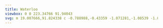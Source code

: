 ```yaml
---
title: Waterloo
viewbox: 0 0 223.34766 91.94043
svg: m 19.007666,91.824338 c -0.788988,-0.43359 -1.071281,-1.08539 -1.066531,-2.46255 0.0038,-1.0975 0.378205,-2.02814 1.170528,-2.9094 0.526033,-0.58507 0.930584,-0.77743 1.736217,-0.82555 0.738404,-0.0441 1.085945,0.0567 1.249616,0.36256 0.144333,0.26969 0.05943,0.54939 -0.29583,0.97461 -0.4227,0.50594 -0.496797,0.93133 -0.162223,0.93133 0.06826,0 0.398647,-0.13825 0.734183,-0.30722 1.875492,-0.94448 3.499782,-3.67514 4.166075,-7.00376 0.421734,-2.10686 0.505973,-4.74752 0.216558,-6.78846 -0.175917,-1.24054 -0.276232,-2.57548 -0.426095,-5.670224 -0.162114,-3.34776 -0.904441,-9.90731 -1.394107,-12.31901 -0.613883,-3.02348 -1.526892,-5.3651 -2.648546,-6.79278 -0.883855,-1.12501 -1.799284,-1.46738 -2.983293,-1.11577 -0.652187,0.19368 -0.748013,0.2051 -0.980232,0.11681 -0.332936,-0.12658 -0.414996,-0.46523 -0.245605,-1.01359 0.120919,-0.39145 0.257405,-0.5769 0.856339,-1.16356 1.295367,-1.26882 2.401697,-1.88444 3.386521,-1.88444 0.258023,0 0.390199,-0.0403 0.424375,-0.12935 0.0273,-0.0711 -0.01311,-0.61407 -0.08979,-1.2065 -0.07668,-0.59243 -0.253866,-1.9725 -0.393733,-3.06682 -0.606163,-4.74258 -0.688614,-5.3255 -0.841108,-5.94645 -0.332744,-1.35494 -1.432458,-3.05378 -2.570099,-3.97028 -0.960146,-0.77351 -1.912791,-1.11462 -3.548829,-1.27073 -3.398687,-0.32429 -7.1975966,0.81642 -8.947008,2.68654 -0.874138,0.93446 -1.463551,2.344 -1.465899,3.50559 -0.0026,1.28846 0.838577,2.12382 1.876044,1.86307 0.8264074,-0.2077 1.4478164,-0.91241 1.9237804,-2.18164 0.117651,-0.31374 0.293853,-0.65615 0.391561,-0.76093 0.427141,-0.45804 1.4409926,-0.0221 1.8319856,0.78773 0.272849,0.56513 0.334626,1.62791 0.142457,2.45077 -0.293222,1.25556 -1.2455009,2.70579 -2.3787286,3.62257 -0.642258,0.51959 -1.6686084,1.0271 -2.5379154,1.25496 -0.937457,0.24572 -2.438186,0.26645 -3.090334,0.0427 C 1.676074,41.163844 0.89678398,40.403314 0.325201,38.977304 0.02063,38.217454 0,38.109924 0,37.282194 c 0,-0.54973 0.04758,-1.03211 0.125882,-1.27616 0.06923,-0.2158 0.223034,-0.75432 0.341776,-1.1967 0.47448698,-1.76775 1.496226,-3.4038 3.172718,-5.08029 1.900104,-1.9001 3.9566714,-3.1252 6.688958,-3.9846 1.449548,-0.45594 3.658203,-0.7876 6.434667,-0.96626 2.030008,-0.13062 4.56012,-0.50888 6.265333,-0.93668 1.34672,-0.33785 2.122397,-0.59733 3.88244,-1.29873 1.385562,-0.55216 1.681984,-0.60871 1.904105,-0.36327 0.278991,0.30828 0.135491,0.82169 -0.419533,1.50101 -1.007804,1.23349 -0.909317,5.35695 0.347705,14.55782 0.114514,0.8382 0.398607,3.02895 0.631315,4.86833 0.232709,1.83939 0.579,4.54449 0.769536,6.01134 0.752105,5.79013 1.225872,9.86609 1.308877,11.26066 0.05436,0.91325 0.11099,1.45166 0.157597,1.49827 0.01456,0.0146 0.15224,-0.40232 0.305957,-0.9264 0.153718,-0.52407 0.658763,-2.21017 1.122323,-3.74687 1.931307,-6.40226 2.949565,-10.03626 4.044923,-14.43566 0.758685,-3.04719 0.769446,-3.11526 0.763834,-4.83259 -0.0059,-1.81964 0.09894,-2.5197 0.539321,-3.59988 0.816608,-2.00299 2.471483,-3.89999 4.187823,-4.80055 1.07955,-0.56643 1.8344,-0.77565 2.80578,-0.77765 0.73667,-0.002 0.85418,0.0219 1.397,0.27883 0.32596,0.15427 0.68056,0.36297 0.78799,0.46379 0.5907,0.55432 0.96579,1.78205 0.79848,2.61356 -0.29098,1.4462 -1.29478,2.96471 -2.26381,3.42459 -0.83694,0.39721 -2.00622,0.20405 -2.35673,-0.38932 -0.19172,-0.32455 -0.13203,-0.52315 0.30561,-1.01678 0.44369,-0.50046 0.61295,-0.89555 0.49476,-1.15493 -0.25338,-0.55611 -1.39613,-0.23892 -1.62373,0.4507 -0.19963,0.60489 -0.0515,2.02311 0.37414,3.58289 0.54444,1.99496 0.98791,3.41821 1.80711,5.79967 0.50503,1.46817 3.75388,10.05513 3.84016,10.14986 0.0861,0.0945 0.10338,-0.005 0.50823,-2.91086 0.74464,-5.34535 1.80913,-13.72164 1.94213,-15.28233 0.0516,-0.60537 0.12922,-1.32927 0.17251,-1.60867 0.18957,-1.22335 0.768581,-6.56932 0.967451,-8.93233 0.39846,-4.73451 0.29115,-7.09662 -0.354811,-7.8105 -0.19356,-0.21391 -0.71438,-0.18661 -1.247,0.0653 -0.42933,0.20311 -0.81085,0.56045 -1.34491,1.25967 -0.30222,0.39568 -0.58065,0.5097 -0.94836,0.38834 -0.38197,-0.12606 -0.49865,-0.44384 -0.42763,-1.1646 0.0619,-0.62864 0.29143,-1.58263 0.49753,-2.0683 0.49218,-1.1598 1.53095,-2.1119 2.85454,-2.61638 0.53017,-0.20208 2.492981,-0.75358 2.681991,-0.75358 0.0688,0 0.24101,0.11597 0.38276,0.25771 0.22581,0.22582 0.25126,0.29807 0.20557,0.5838 -0.0755,0.47198 0.14384,0.72794 0.55727,0.65038 0.67515,-0.12666 1.46023,-0.97437 1.46023,-1.57671 0,-0.23382 -0.0702,-0.39462 -0.27324,-0.62587 -0.47841,-0.54488 -0.37683,-0.8552198 0.48512,-1.4821499 0.85916,-0.6249 1.61974,-1.36737 3.30449,-3.22583 1.65462,-1.825211 3.03498,-3.207321 3.93815,-3.943131 2.41236,-1.965364 4.31905,-2.57169 5.98139,-1.902074 1.1223,0.45207401 1.50575,1.128224 1.39473,2.459414 -0.17185,2.060541 -1.57341,3.778541 -3.16527,3.879911 -0.96135,0.0612 -1.62734,-0.36425 -1.6282,-1.04014 -2.6e-4,-0.19023 0.1,-0.34385 0.42093,-0.64517 0.45291,-0.42522 0.63106,-0.762381 0.5454,-1.032251 -0.0476,-0.15009 -0.10732,-0.16413 -0.53132,-0.12501 -1.67849,0.15486 -3.30734,1.768091 -4.88596,4.839121 -0.69758,1.3570601 -1.07394,2.3241399 -1.51842,3.9016599 -0.17057,0.60537 -0.53342,1.88172 -0.80633,2.83634 -0.98046,3.4295 -1.23054,4.58479 -1.52116,7.02733 -0.097,0.81492 -0.27096,2.24367 -0.38667,3.175 -0.1157,0.93133 -0.34399,2.87443 -0.50732,4.318 -0.39936,3.5298 -1.35478,12.00517 -1.56051,13.843 -0.40055,3.5782 -0.70802,6.17369 -1.22364,10.32933 -0.84951,6.84658 -0.84296,6.77274 -0.84484,9.52501 -0.001,1.8634 0.0331,2.70171 0.1425,3.47733 0.1839,1.30364 0.48946,2.5078 0.79436,3.130504 0.46989,0.95964 1.48262,1.81395 2.1524,1.8157 0.34127,9e-4 1.42589,-0.35451 1.81924,-0.59613 0.54138,-0.33254 0.65075,-0.9936 0.20272,-1.22529 -0.28513,-0.14744 -0.45384,-0.485574 -0.38303,-0.767674 0.0634,-0.25263 0.86994,-1.0558 1.32468,-1.31916 0.852,-0.49342 1.4603,-0.51106 2.13825,-0.062 0.49043,0.32485 0.70892,0.77339 0.77955,1.60039 0.10381,1.215574 -0.31811,2.474134 -1.14697,3.421324 -0.682,0.77935 -1.33847,1.29748 -2.15851,1.70362 -1.70828,0.84606 -2.93208,0.84615 -4.74133,0 -0.74612,-0.34881 -1.42157,-0.83753 -3.259671,-2.35855 -0.86487,-0.71568 -1.40613,-1.02592 -2.3073,-1.32249 -0.81782,-0.26914 -0.85982,-0.51904 -0.22924,-1.364204 0.44397,-0.59506 0.55819,-0.97325 0.42021,-1.39134 -0.10161,-0.30787 -0.1143,-0.31572 -0.43967,-0.27208 -0.37803,0.0507 -0.92872,0.39881 -1.17251,0.74119 -0.0896,0.12582 -0.22106,0.45206 -0.29215,0.72497 -0.1871,0.718364 -0.43952,0.935754 -1.29087,1.111794 -0.593,0.12262 -0.76099,0.12735 -1.21241,0.0341 -0.89642,-0.18515 -1.41654,-0.61488 -1.69168,-1.397714 -0.25888,-0.73656 -0.29606,-1.36772 -0.12568,-2.13353 0.26539,-1.19291 0.79133,-1.44685 1.56796,-0.7571 0.47974,0.42608 0.60133,0.45253 0.99024,0.2154 0.72428,-0.44163 0.72097,-1.18952 -0.0156,-3.5174 -0.62868,-1.98694 -1.92664,-5.87446 -2.58656,-7.747 -0.75964,-2.15548 -1.37136,-3.90404 -1.96231,-5.60916 -0.28647,-0.82656 -0.5437,-1.50284 -0.57163,-1.50284 -0.0279,0 -0.40806,1.28588 -0.844744,2.8575 -0.436685,1.57163 -1.012345,3.63855 -1.279245,4.59317 -0.2669,0.95462 -0.721702,2.59292 -1.010673,3.64067 -0.28897,1.04775 -0.708612,2.5527 -0.932536,3.34433 -0.223926,0.79163 -0.700719,2.50613 -1.05954,3.81 -0.358823,1.30387 -0.781481,2.80151 -0.939242,3.32809 -0.271714,0.906934 -0.369966,1.732884 -0.217357,1.827194 0.185732,0.11479 0.628794,-0.33429 1.122606,-1.13786 0.291618,-0.47455 0.602938,-0.930564 0.691821,-1.013374 0.22046,-0.20539 0.50723,-0.24715 0.813353,-0.11843 0.328732,0.13822 0.445335,0.54466 0.442758,1.543284 -0.0037,1.44945 -0.524284,2.75871 -1.531353,3.85161 -0.541704,0.58788 -1.609534,1.36832 -2.009544,1.46871 -0.303703,0.0762 -0.574073,-0.0858 -0.792899,-0.47514 -0.220004,-0.39144 -0.468696,-0.49481 -0.830209,-0.34506 -0.608504,0.25205 -1.103588,1.0197 -1.106822,1.71618 -0.0018,0.39499 0.0037,0.40319 0.400308,0.59267 0.644202,0.30776 0.608184,0.59689 -0.194136,1.55836 -0.810822,0.97166 -1.527841,2.05922 -3.174119,4.81444 -1.390355,2.3269 -1.635787,2.71526 -2.354304,3.72533 -0.912242,1.28241 -2.434635,2.82712 -3.280636,3.32875 -0.98408,0.5835 -1.64944,0.79538 -2.617306,0.8335 -0.673487,0.0265 -0.898619,0.005 -1.100666,-0.10625 z M 216.11167,69.275674 c -2.29514,-0.48067 -4.23441,-1.56671 -6.63173,-3.71393 -1.68743,-1.51139 -3.41106,-4.08278 -4.35995,-6.50434 -0.79373,-2.02561 -1.51337,-5.38689 -1.76547,-8.24607 -0.13733,-1.55767 -0.1355,-5.8326 0.003,-7.493 0.15624,-1.87015 0.61543,-4.06892 1.13164,-5.41867 0.99476,-2.60105 3.29632,-4.0721 5.87765,-3.75672 1.57422,0.19234 3.54423,1.00469 5.04254,2.07933 0.37732,0.27063 1.08559,0.87272 1.57393,1.33798 3.71875,3.54294 5.66265,8.09533 6.11022,14.30941 0.0503,0.6985 0.12871,1.6202 0.17422,2.04823 0.12433,1.16936 0.0996,4.65134 -0.0462,6.48747 -0.15686,1.97655 -0.39047,3.41777 -0.76746,4.73478 -0.29688,1.03716 -0.49086,1.48633 -0.88713,2.05419 -1.2485,1.78914 -3.23392,2.5466 -5.4555,2.08134 z m -0.45483,-3.93707 c 0.92637,-0.38957 1.3055,-1.46303 1.88633,-5.34094 0.36127,-2.41199 0.41117,-3.3147 0.36034,-6.51818 -0.037,-2.33024 -0.0821,-3.19091 -0.21113,-4.02282 -0.0903,-0.58208 -0.26607,-1.78223 -0.39069,-2.667 -0.26804,-1.90303 -0.39484,-2.43758 -0.74077,-3.12285 -0.47864,-0.94819 -1.7145,-2.02503 -2.13769,-1.86264 -0.22977,0.0882 -0.38589,0.50394 -0.38589,1.02767 0,0.61315 0.24833,1.13978 0.84731,1.79685 0.31345,0.34385 0.42269,0.53044 0.42269,0.72199 0,0.35198 -0.20168,0.61225 -0.54866,0.70805 -0.38476,0.10624 -0.73564,0.0173 -1.48463,-0.37628 -1.76002,-0.92487 -3.12713,-3.34343 -3.16168,-5.59337 -0.007,-0.43071 -0.0364,-0.75664 -0.0662,-0.72427 -0.24959,0.27138 -0.95485,4.59357 -1.10793,6.78985 -0.19519,2.80057 -0.0861,6.31363 0.2722,8.76177 0.0887,0.60604 0.22098,1.5972 0.29399,2.20257 0.15482,1.28362 0.4128,2.64972 0.64755,3.429 0.56074,1.86142 1.95281,3.6766 3.37732,4.40384 0.96456,0.49243 1.60106,0.60814 2.1275,0.38676 z m -23.0825,-6.45014 c -1.55847,-0.22446 -2.40915,-0.49725 -3.93966,-1.26337 -1.02112,-0.51113 -2.30284,-1.31443 -2.83367,-1.77597 -2.14073,-1.86127 -3.70552,-4.06934 -4.66432,-6.58183 -0.61087,-1.60076 -1.32279,-5.13289 -1.45776,-7.23256 -0.096,-1.49299 -0.0546,-6.69579 0.0626,-7.8604 0.29207,-2.9039 0.97988,-5.26229 1.96364,-6.73304 0.86504,-1.29324 1.97078,-2.14921 3.36208,-2.60264 0.87703,-0.28582 2.61393,-0.36086 3.61409,-0.15614 5.35389,1.09586 9.49475,5.4629 11.04743,11.65082 0.61717,2.45962 0.99606,6.78861 0.90406,10.32933 -0.0754,2.90151 -0.38064,5.40408 -0.86119,7.06032 -0.79297,2.73295 -2.31223,4.38424 -4.56344,4.96 -0.63609,0.16269 -2.12463,0.27881 -2.63384,0.20548 z m -0.0726,-3.81285 c 0.39213,-0.18607 0.80658,-0.71035 1.1652,-1.47395 0.24746,-0.52693 0.34728,-0.93234 0.60363,-2.45166 0.65019,-3.85354 0.66117,-3.97518 0.66813,-7.40834 0.008,-3.82569 -0.0709,-4.65753 -0.80824,-8.55133 -0.28289,-1.49382 -0.49021,-2.0474 -0.96258,-2.57025 -0.43539,-0.48194 -1.27509,-1.02808 -1.58066,-1.02808 -0.43938,0 -0.833,0.60093 -0.83188,1.27 8.5e-4,0.38135 0.3831,1.04996 0.8309,1.45257 0.54418,0.48927 0.64952,0.73742 0.48263,1.13686 -0.18452,0.44161 -0.60923,0.59763 -1.26341,0.4641 -1.68129,-0.34316 -3.07534,-1.73452 -3.77479,-3.76751 -0.14895,-0.43293 -0.30936,-1.35566 -0.36159,-2.08002 l -0.0214,-0.29634 -0.15168,0.42334 c -0.23607,0.65884 -0.90693,4.92796 -1.00451,6.39233 -0.14211,2.13257 -0.0444,6.9578 0.17489,8.636 0.61385,4.69789 1.04307,6.29553 2.08276,7.75252 0.70776,0.99185 1.84573,1.80121 2.96254,2.10707 0.59956,0.1642 1.43581,0.16079 1.79003,-0.007 z m -134.335702,0.0537 c -0.18495,-0.18495 -0.22803,-0.66346 -0.084,-0.93265 0.0469,-0.0877 0.35175,-0.2995 0.67732,-0.47058 1.08954,-0.57254 1.68151,-1.25386 2.06237,-2.37363 0.19311,-0.56775 0.52841,-2.00924 1.23861,-5.32481 0.18952,-0.88476 0.43804,-2.02776 0.55227,-2.54 0.11423,-0.51223 0.41996,-1.92193 0.6794,-3.13266 0.4804,-2.24191 0.98765,-4.59069 1.35308,-6.26534 0.11177,-0.51223 0.3353,-1.54093 0.49672,-2.286 0.16142,-0.74506 0.61754,-2.82151 1.0136,-4.61433 0.8673,-3.92596 0.876,-3.98334 0.69755,-4.5972 -0.17759,-0.61089 -0.43447,-0.82147 -1.00208,-0.82147 -0.23116,0 -0.54635,-0.0598 -0.70044,-0.13294 -0.50054,-0.23752 -0.60254,-0.90296 -0.18076,-1.17932 0.21747,-0.14249 3.33865,-0.90062 6.61599,-1.60701 1.16417,-0.25092 2.52962,-0.55398 3.03434,-0.67347 1.11679,-0.2644 1.51422,-0.27117 2.14144,-0.0365 0.60522,0.22644 1.14766,0.71987 1.43338,1.30387 0.61952,1.26624 -0.1382,2.62753 -1.10583,1.9867 -0.46577,-0.30847 -1.05237,-0.15845 -1.6944,0.43336 -0.41222,0.37997 -0.59282,0.81591 -0.68178,1.64568 -0.11204,1.04506 -0.0227,1.36459 2.16405,7.74229 1.44599,4.21722 1.45161,4.23333 1.47665,4.23333 0.16533,0 1.07181,-0.39287 1.41703,-0.61414 0.59969,-0.38439 0.66319,-0.47449 0.80238,-1.13848 0.0654,-0.31205 0.18097,-0.63592 0.25679,-0.71971 0.34364,-0.37971 1.20977,-0.008 1.55242,0.66578 0.29882,0.5878 0.33589,1.63538 0.0874,2.46974 -0.25565,0.85844 -0.60198,1.58997 -1.00879,2.13081 -0.35772,0.47559 -1.2038,1.23396 -1.47143,1.3189 -0.27973,0.0888 -0.28765,0.0607 1.26319,4.48077 0.79501,2.2659 1.18243,3.12867 1.56645,3.48846 0.26321,0.24661 0.75951,0.44843 1.10415,0.44901 0.41346,6.8e-4 0.86785,0.14809 1.03875,0.33693 0.22081,0.244 0.2039,0.83583 -0.0293,1.02465 -0.10154,0.0822 -0.54187,0.20881 -1.00638,0.28933 -0.45423,0.0787 -2.65467,0.48319 -4.88987,0.89877 -4.48498,0.83387 -4.14408,0.77574 -4.46754,0.76188 -0.18023,-0.008 -0.26715,-0.0791 -0.37719,-0.30988 -0.13633,-0.2859 -0.13529,-0.31422 0.0225,-0.60867 0.10978,-0.20481 0.37451,-0.44287 0.78603,-0.70683 0.79939,-0.51276 0.89569,-0.65174 0.83753,-1.20858 -0.0459,-0.43949 -0.87122,-3.12738 -1.50362,-4.89702 -0.18817,-0.52656 -0.48349,-1.38917 -0.65627,-1.91692 l -0.31414,-0.95953 -1.651,0.0403 c -1.77949,0.0434 -2.46384,0.1648 -3.63545,0.64488 -1.16763,0.47845 -1.61298,0.91833 -1.61357,1.59374 l -3.2e-4,0.35983 h 0.38764 c 0.33972,0 0.42897,-0.0417 0.7219,-0.33761 0.59728,-0.60328 0.94772,-0.5368 1.38884,0.26344 0.20654,0.3747 0.2506,0.55248 0.24924,1.00551 -0.002,0.65575 -0.14378,0.96123 -0.68855,1.4832 -0.6301,0.60375 -1.60189,0.97213 -2.56445,0.97213 h -0.41238 l -0.1288,0.5715 c -0.50384,2.23548 -0.72756,3.75174 -0.61798,4.18834 0.0645,0.25692 0.37605,0.40483 0.85277,0.40483 0.45786,0 0.78567,0.24041 0.85871,0.62975 0.0609,0.32472 -0.0547,0.59313 -0.3156,0.73276 -0.0991,0.053 -1.09832,0.3358 -2.22056,0.6284 -2.41517,0.6297 -3.85305,1.00989 -4.66341,1.23303 -0.74557,0.2053 -0.93388,0.20421 -1.1447,-0.007 z m 11.6491,-18.10567 c 0.32186,-0.0944 0.89,-0.23223 1.26253,-0.30623 0.96909,-0.19249 0.91608,-0.14379 0.71489,-0.65681 -0.15624,-0.39842 -0.52638,-1.44972 -1.90119,-5.39994 -0.21879,-0.62865 -0.42625,-1.17354 -0.46102,-1.21086 -0.0348,-0.0373 -0.10584,0.13412 -0.15794,0.381 -0.21398,1.01395 -0.61838,2.89226 -0.86225,4.00486 -0.33097,1.51 -0.84616,3.92999 -0.84616,3.97469 0,0.0188 0.37484,-0.11187 0.83298,-0.29041 0.45813,-0.17854 1.0963,-0.40187 1.41816,-0.4963 z m 106.418532,16.87186 c -5.55378,-1.52343 -8.62845,-2.25221 -14.07782,-3.33682 -1.87605,-0.37339 -3.41654,-0.72169 -3.53483,-0.7992 -0.171,-0.11204 -0.20968,-0.20671 -0.20968,-0.51314 0,-0.4748 0.2168,-0.69512 0.75322,-0.76546 0.96669,-0.12676 1.09562,-0.22486 1.33247,-1.01388 0.14343,-0.47775 0.15419,-1.27189 0.18077,-13.335 0.0295,-13.39494 0.0232,-13.67052 -0.33255,-14.62143 -0.23717,-0.63391 -0.50444,-0.91379 -1.16478,-1.21974 -0.46204,-0.21407 -0.592,-0.318 -0.67107,-0.53667 -0.20908,-0.5782 -0.023,-0.97883 0.45474,-0.97883 0.38369,0 2.2971,0.33856 4.02376,0.71196 5.57953,1.2066 5.50599,1.18825 5.69723,1.4218 0.2101,0.25657 0.13465,0.72347 -0.15799,0.97774 -0.16815,0.14611 -0.324,0.1905 -0.66877,0.1905 -0.54411,0 -0.80676,0.17702 -1.03403,0.69692 -0.15169,0.34699 -0.1589,0.8923 -0.18045,13.65921 l -0.0224,13.2978 1.03845,0.23521 c 0.57115,0.12936 1.4385,0.33091 1.92745,0.44789 1.18844,0.28432 1.94047,0.24957 2.67446,-0.12358 1.32311,-0.67264 2.24404,-2.45126 2.37824,-4.59318 0.0825,-1.3172 -0.29971,-2.75841 -0.84544,-3.18769 -0.11057,-0.087 -0.25018,-0.24995 -0.31024,-0.36218 -0.25244,-0.47169 0.47891,-1.10599 1.27321,-1.10424 1.02637,0.002 2.18302,1.12533 2.82666,2.74461 1.18627,2.98438 1.1691,6.82543 -0.0422,9.4349 -0.29399,0.63334 -0.31706,1.07238 -0.0807,1.53566 0.19127,0.37492 0.22183,0.91492 0.0635,1.12219 -0.17594,0.23032 -0.49184,0.2339 -1.29117,0.0146 z M 152.019,48.815814 c -1.72296,-0.25175 -3.85477,-0.5503 -4.73734,-0.66343 -1.73539,-0.22246 -1.82432,-0.25899 -1.82432,-0.74946 0,-0.50097 0.30873,-0.75927 1.03828,-0.86867 0.38149,-0.0572 0.40105,-0.0733 0.40105,-0.32908 0,-0.4548 -0.23552,-1.21075 -0.8994,-2.88684 -2.09717,-5.29472 -3.28265,-7.45486 -5.0652,-9.22976 -0.51079,-0.50859 -0.92699,-0.84039 -1.24791,-0.99483 -0.26482,-0.12746 -0.50421,-0.23174 -0.53197,-0.23174 -0.0278,0 -0.0397,2.58127 -0.0265,5.73616 l 0.024,5.73617 0.20119,0.44512 c 0.27061,0.59868 0.6292,0.8943 1.30763,1.07794 0.31711,0.0858 0.63532,0.23367 0.73783,0.34278 0.2532,0.26952 0.31916,0.83954 0.1223,1.05706 -0.20495,0.22647 -0.535,0.22001 -4.18928,-0.082 -1.65312,-0.13662 -3.53907,-0.27135 -4.191,-0.29941 -2.30726,-0.0993 -2.45148,-0.14724 -2.45148,-0.81524 0,-0.45795 0.27907,-0.70653 0.8832,-0.78667 0.34676,-0.046 0.51212,-0.12547 0.77894,-0.37435 0.66075,-0.61635 0.61609,0.36919 0.64525,-14.2389 0.0237,-11.86981 0.0137,-13.05504 -0.11529,-13.67366 -0.266,-1.27574 -0.44911,-1.53487 -1.31966,-1.86752 -0.64985,-0.24832 -0.83456,-0.44395 -0.83267,-0.88182 0.002,-0.35094 0.0552,-0.44783 0.32784,-0.59153 0.21852,-0.11518 0.20166,-0.116 6.0632,0.29543 2.8143,0.19754 6.51285,0.53868 7.34018,0.67704 1.84964,0.30932 3.32568,1.15618 4.90606,2.8148 1.2146,1.27474 1.96557,2.72941 2.45762,4.7606 0.0747,0.30829 0.11281,1.03794 0.11281,2.159 0,1.38182 -0.0284,1.79457 -0.15454,2.24366 -0.72683,2.58843 -2.51393,4.16667 -5.60787,4.95248 l -0.59774,0.15182 0.90016,0.89802 c 0.98496,0.98263 1.72416,2.02303 2.44269,3.43802 0.51216,1.00861 0.76423,1.58522 2.30194,5.26582 2.06174,4.93489 2.70445,5.9918 3.89755,6.40926 0.25216,0.0882 0.52905,0.2215 0.61531,0.29614 0.20108,0.174 0.3935,0.546 0.3935,0.76076 0,0.23529 -0.39477,0.5197 -0.70992,0.51145 -0.14506,-0.004 -1.67345,-0.21287 -3.39642,-0.46462 z m -8.636,-20.63489 c 0.60842,-0.34305 1.04964,-1.18757 1.44698,-2.76959 0.6056,-2.41118 -0.11458,-5.12447 -1.76617,-6.65408 -0.85246,-0.7895 -2.37582,-1.38925 -3.52869,-1.38925 h -0.42778 l -8.5e-4,0.35983 c -9.3e-4,0.69744 0.17731,5.10573 0.2208,5.461 l 0.044,0.35983 h 0.79597 c 1.26308,0 1.94028,0.33341 2.11836,1.04295 0.0813,0.32391 -0.14571,0.62662 -0.62299,0.83077 -0.2182,0.0933 -0.48186,0.24942 -0.58592,0.34686 -0.58334,0.54625 -0.17518,2.00583 0.67919,2.42873 0.4908,0.24295 1.17835,0.23574 1.62668,-0.017 z m -54.265282,20.46536 c -0.0749,-0.0749 -0.13305,-0.27557 -0.13305,-0.45907 0,-0.27794 0.0522,-0.37069 0.35391,-0.62895 0.19465,-0.16661 0.39674,-0.30293 0.44909,-0.30293 0.0524,0 0.27652,-0.115 0.49816,-0.25556 0.60846,-0.38587 0.80431,-0.88111 0.91141,-2.30452 0.16857,-2.24045 0.12062,-25.44561 -0.0529,-25.61917 -0.066,-0.066 -1.69654,0.16106 -2.12666,0.29616 -1.35727,0.4263 -2.31898,1.80069 -2.31898,3.31409 0,0.75105 0.0855,0.92611 0.59078,1.21012 0.83998,0.47209 0.43221,1.36462 -0.78917,1.72733 -1.51877,0.45103 -2.74475,-0.4734 -3.14502,-2.37145 -0.22358,-1.06017 -0.12122,-2.21995 0.34099,-3.86388 0.26426,-0.93991 0.26209,-1.29009 -0.0117,-1.8882 -0.24634,-0.53808 -0.23396,-0.83117 0.0552,-1.3052 0.15984,-0.26209 0.19732,-0.27974 0.48658,-0.22925 1.00479,0.17539 1.59719,0.14662 3.9974,-0.19414 5.70529,-0.81 8.92583,-1.19968 12.021672,-1.45462 2.49712,-0.20563 2.91816,-0.27515 3.63501,-0.60019 0.30438,-0.13801 0.64739,-0.23974 0.76223,-0.22606 0.48499,0.0578 0.72242,1.0976 0.36195,1.58516 -0.29363,0.39717 -0.30168,0.60969 -0.0568,1.50053 0.65189,2.37166 0.68345,3.25878 0.16561,4.65584 -0.40862,1.10239 -1.07523,1.76037 -2.05465,2.02802 -0.44701,0.12216 -0.60125,0.12939 -0.97518,0.0457 -0.66594,-0.14903 -0.97092,-0.36602 -1.04124,-0.74084 -0.0702,-0.3742 0.003,-0.51055 0.4297,-0.80247 0.43356,-0.29648 0.58583,-0.61059 0.57077,-1.17741 -0.0244,-0.91743 -0.40883,-1.7248 -1.02455,-2.15149 -0.50426,-0.34945 -1.123025,-0.43171 -2.351447,-0.3126 -0.58048,0.0563 -1.111,0.12366 -1.17893,0.14973 -0.10765,0.0413 -0.12059,1.74032 -0.10071,13.22471 0.0214,12.37295 0.032,13.20437 0.17341,13.62043 0.22413,0.65953 0.44737,0.87541 0.99473,0.96194 0.25326,0.04 0.56749,0.11712 0.69829,0.1713 0.41038,0.16998 0.616252,0.79252 0.37237,1.12604 -0.13623,0.1863 -0.78749,0.29709 -3.529205,0.60038 -1.09432,0.12105 -3.02684,0.35137 -4.29449,0.51183 -1.26765,0.16045 -2.36031,0.29173 -2.42811,0.29173 -0.0678,0 -0.18318,-0.0599 -0.25636,-0.13305 z m 18.915902,-1.88277 c -0.13656,-0.11058 -0.19169,-0.25038 -0.1983,-0.50285 -0.0121,-0.46239 0.24696,-0.73593 0.86806,-0.91647 0.66659,-0.19376 1.04535,-0.60844 1.24659,-1.36482 0.14427,-0.54224 0.15487,-1.34085 0.17895,-13.4871 0.0273,-13.7848 0.0289,-13.72285 -0.37661,-14.54933 -0.18633,-0.37974 -0.63629,-0.69161 -0.99786,-0.69161 -0.3795,0 -0.79277,-0.15865 -0.8909,-0.34201 -0.14274,-0.26671 -0.0987,-0.82749 0.0789,-1.00511 0.20681,-0.20681 0.48931,-0.2327 4.24088,-0.38873 4.0496,-0.16842 10.4806,-0.24113 13.11465,-0.14829 l 2.15032,0.0758 0.19918,0.23156 c 0.25155,0.29243 0.24974,0.42481 -0.0125,0.91741 -0.11641,0.21869 -0.21166,0.49752 -0.21166,0.61963 0,0.12212 0.16634,0.64774 0.36966,1.16805 0.44001,1.12606 0.56167,1.64895 0.56167,2.41407 0,1.13899 -0.3785,2.05331 -1.22767,2.96556 -0.83339,0.89531 -1.59751,1.12242 -2.75166,0.81782 -0.60435,-0.15949 -0.93134,-0.50138 -0.93134,-0.97376 0,-0.3549 0.0494,-0.42385 0.49193,-0.68621 0.15905,-0.0943 0.33849,-0.30268 0.4149,-0.48181 0.18934,-0.44387 0.16865,-1.3754 -0.0395,-1.77933 -0.20378,-0.39544 -0.8538,-0.89724 -1.45998,-1.12709 -0.95605,-0.36251 -1.47694,-0.42373 -4.03427,-0.47417 l -2.46793,-0.0487 -0.048,0.71014 c -0.0917,1.35623 -0.14388,6.44252 -0.0855,8.34253 l 0.0587,1.91074 1.19302,-0.0364 c 1.6184,-0.0494 2.22844,-0.23598 2.94695,-0.9012 0.38985,-0.36094 0.59663,-0.64634 0.85545,-1.18075 0.37287,-0.76988 0.60433,-0.96468 1.14627,-0.96468 0.23043,0 0.34857,0.0574 0.49683,0.2413 l 0.19451,0.2413 -0.0222,4.13437 c -0.0213,3.98125 -0.0282,4.13881 -0.18651,4.2545 -0.36698,0.26824 -1.19285,0.0669 -1.38943,-0.33871 -0.047,-0.0969 -0.20255,-0.42971 -0.34578,-0.7396 -0.32611,-0.70562 -0.98485,-1.33458 -1.67789,-1.60205 -0.42502,-0.16403 -0.65789,-0.18888 -1.84122,-0.19648 l -1.35467,-0.009 v 5.969 5.969 l 2.07433,-0.009 c 2.0104,-0.008 2.09463,-0.0156 2.73291,-0.23305 0.86507,-0.29473 1.64579,-0.79694 2.21262,-1.4233 1.55488,-1.7182 1.85622,-4.51848 0.58582,-5.44387 -0.47471,-0.34579 -0.59255,-0.62188 -0.41332,-0.96845 0.33152,-0.6411 1.26609,-0.92011 2.18611,-0.65266 1.12696,0.32762 2.19157,1.69925 2.73439,3.52299 0.1362,0.45757 0.16328,0.80723 0.16069,2.07433 -0.003,1.39042 -0.0232,1.59693 -0.23255,2.356 -0.1262,0.4576 -0.38197,1.19703 -0.56839,1.64319 -0.38664,0.92534 -0.40453,1.08607 -0.16961,1.52437 0.22504,0.41989 0.22755,1.04385 0.005,1.24526 -0.15367,0.13906 -0.64184,0.15024 -7.51417,0.1721 -5.61914,0.0179 -7.83828,0.0554 -9.42416,0.15938 -2.5642,0.16811 -2.39914,0.16902 -2.62572,-0.0145 z
---
```

